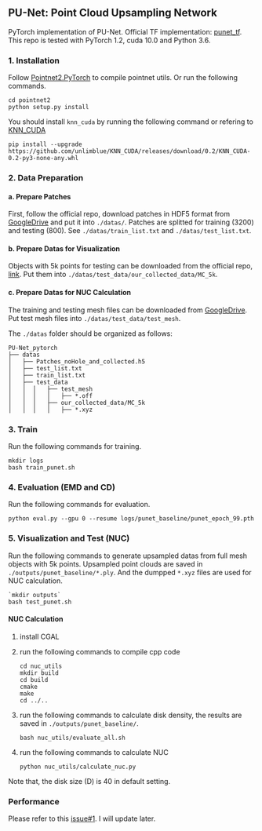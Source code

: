 ## PU-Net: Point Cloud Upsampling Network

PyTorch implementation of PU-Net. Official TF implementation: [punet_tf](https://github.com/yulequan/PU-Net). This repo is tested with PyTorch 1.2, cuda 10.0 and Python 3.6.

### 1. Installation

Follow [Pointnet2.PyTorch](https://github.com/sshaoshuai/Pointnet2.PyTorch) to compile pointnet utils. Or run the following commands.

```shell
cd pointnet2
python setup.py install
```

You should install `knn_cuda` by running the following command or refering to [KNN_CUDA](https://github.com/unlimblue/KNN_CUDA)

```
pip install --upgrade https://github.com/unlimblue/KNN_CUDA/releases/download/0.2/KNN_CUDA-0.2-py3-none-any.whl
```


### 2. Data Preparation

#### a. Prepare Patches

First, follow the official repo, download patches in HDF5 format from [GoogleDrive](https://drive.google.com/file/d/1wMtNGvliK_pUTogfzMyrz57iDb_jSQR8/view?usp=sharing) and put it into `./datas/`. Patches are splitted for training (3200) and testing (800). See `./datas/train_list.txt` and `./datas/test_list.txt`.

#### b. Prepare Datas for Visualization

Objects with 5k points for testing can be downloaded from the official repo, [link](https://github.com/yulequan/PU-Net/tree/master/data/test_data/our_collected_data/MC_5k). Put them into `./datas/test_data/our_collected_data/MC_5k`.

#### c. Prepare Datas for NUC Calculation

The training and testing mesh files can be downloaded from [GoogleDrive](https://drive.google.com/file/d/1R21MD1O6q8E7ANui8FR0MaABkKc30PG4/view?usp=sharing). Put test mesh files into `./datas/test_data/test_mesh`.

The `./datas` folder should be organized as follows:

```shell
PU-Net_pytorch
├── datas
│   ├── Patches_noHole_and_collected.h5
│   ├── test_list.txt
│   ├── train_list.txt
│   ├── test_data
│   │  │   ├── test_mesh
│   │  │   │   ├── *.off
│   │  │   ├── our_collected_data/MC_5k
│   │  │   │   ├── *.xyz
```

### 3. Train

Run the following commands for training.

```shell
mkdir logs
bash train_punet.sh
```

### 4. Evaluation (EMD and CD)

Run the following commands for evaluation.

```shell
python eval.py --gpu 0 --resume logs/punet_baseline/punet_epoch_99.pth
```

### 5. Visualization and Test (NUC)

Run the following commands to generate upsampled datas from full mesh objects with 5k points. Upsampled point clouds are saved in `./outputs/punet_baseline/*.ply`. And the dumpped `*.xyz` files are used for NUC calculation.

```shell
`mkdir outputs`
bash test_punet.sh
```

#### NUC Calculation

1. install CGAL

2. run the following commands to compile cpp code

   ```shell
   cd nuc_utils
   mkdir build
   cd build
   cmake
   make
   cd ../..
   ```

3. run the following commands to calculate disk density, the results are saved in `./outputs/punet_baseline/`.

   ```
   bash nuc_utils/evaluate_all.sh
   ```

4. run the following commands to calculate NUC

   ```shell
   python nuc_utils/calculate_nuc.py
   ```

Note that, the disk size (D) is 40 in default setting.

### Performance
Please refer to this [issue#1](https://github.com/lyqun/PU-Net_pytorch/issues/1). I will update later.
